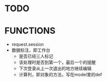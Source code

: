 # TODO

# FUNCTIONS
* request.session
* 数据标注，即工作台
  * 是否已经三人标记
  * 该处理时是否到第一个，最后一个的提醒
  * 下次登录从上一次退出的地方继续编辑
  * 计算列，即对象的方法，写在model里的def